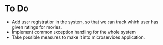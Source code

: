 # To Do
- Add user registration in the system, so that we can track which user has given ratings for movies. 
- Implement common exception handling for the whole system.
- Take possible measures to make it into microservices application.